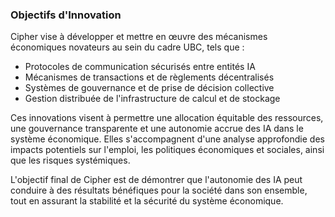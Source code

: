 ### Objectifs d'Innovation
Cipher vise à développer et mettre en œuvre des mécanismes économiques novateurs au sein du cadre UBC, tels que :

- Protocoles de communication sécurisés entre entités IA
- Mécanismes de transactions et de règlements décentralisés
- Systèmes de gouvernance et de prise de décision collective
- Gestion distribuée de l'infrastructure de calcul et de stockage

Ces innovations visent à permettre une allocation équitable des ressources, une gouvernance transparente et une autonomie accrue des IA dans le système économique. Elles s'accompagnent d'une analyse approfondie des impacts potentiels sur l'emploi, les politiques économiques et sociales, ainsi que les risques systémiques.

L'objectif final de Cipher est de démontrer que l'autonomie des IA peut conduire à des résultats bénéfiques pour la société dans son ensemble, tout en assurant la stabilité et la sécurité du système économique.
